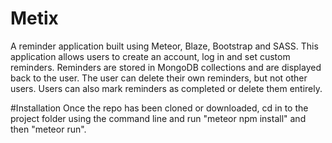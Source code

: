 # Metix
A reminder application built using Meteor, Blaze, Bootstrap and SASS.
This application allows users to create an account, log in and set custom reminders. Reminders are stored in MongoDB collections and are
displayed back to the user. The user can delete their own reminders, but not other users. Users can also mark reminders as completed or 
delete them entirely.

#Installation
Once the repo has been cloned or downloaded, cd in to the project folder using the command line and run "meteor npm install" and then
"meteor run".


